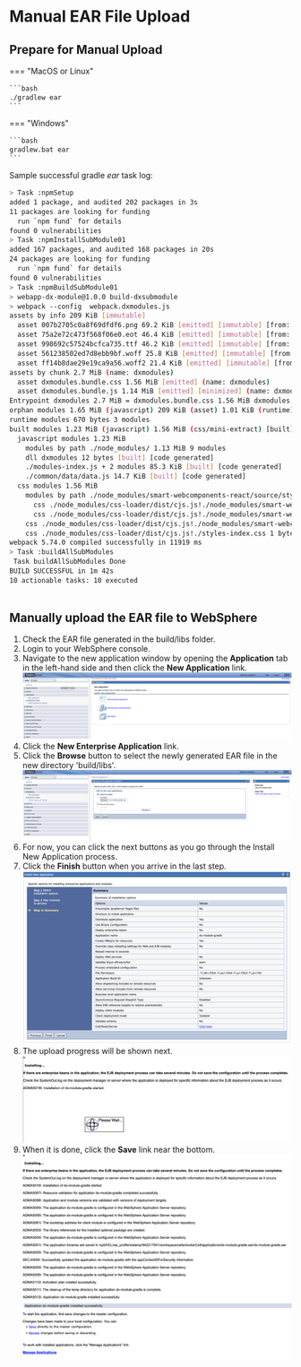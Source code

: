 # Manual EAR File Upload
## Prepare for Manual Upload

=== "MacOS or Linux"

    ```bash
    ./gradlew ear
    ```
=== "Windows"

    ```bash
    gradlew.bat ear
    ```

Sample successful gradle _ear_ task log:

   ```bash
   > Task :npmSetup
   added 1 package, and audited 202 packages in 3s
   11 packages are looking for funding
     run `npm fund` for details
   found 0 vulnerabilities
   > Task :npmInstallSubModule01
   added 167 packages, and audited 168 packages in 20s
   24 packages are looking for funding
     run `npm fund` for details
   found 0 vulnerabilities
   > Task :npmBuildSubModule01
   > webapp-dx-module@1.0.0 build-dxsubmodule
   > webpack --config  webpack.dxmodules.js
   assets by info 209 KiB [immutable]
     asset 007b2705c0a8f69dfdf6.png 69.2 KiB [emitted] [immutable] [from: node_modules/smart-webcomponents-react/source/styles/images/flags.png]
     asset 75a2e72c473f568f06e0.eot 46.4 KiB [emitted] [immutable] [from: node_modules/smart-webcomponents-react/source/styles/font/smart-icons.eot]
     asset 998692c57524bcfca735.ttf 46.2 KiB [emitted] [immutable] [from: node_modules/smart-webcomponents-react/source/styles/font/smart-icons.ttf]
     asset 561238502ed7d8ebb9bf.woff 25.8 KiB [emitted] [immutable] [from: node_modules/smart-webcomponents-react/source/styles/font/smart-icons.woff]
     asset ff14b8dae29e19ca9a56.woff2 21.4 KiB [emitted] [immutable] [from: node_modules/smart-webcomponents-react/source/styles/font/smart-icons.woff2]
   assets by chunk 2.7 MiB (name: dxmodules)
     asset dxmodules.bundle.css 1.56 MiB [emitted] (name: dxmodules)
     asset dxmodules.bundle.js 1.14 MiB [emitted] [minimized] (name: dxmodules) 1 related asset
   Entrypoint dxmodules 2.7 MiB = dxmodules.bundle.css 1.56 MiB dxmodules.bundle.js 1.14 MiB
   orphan modules 1.65 MiB (javascript) 209 KiB (asset) 1.01 KiB (runtime) [orphan] 27 modules
   runtime modules 670 bytes 3 modules
   built modules 1.23 MiB (javascript) 1.56 MiB (css/mini-extract) [built]
     javascript modules 1.23 MiB
       modules by path ./node_modules/ 1.13 MiB 9 modules
       dll dxmodules 12 bytes [built] [code generated]
       ./modules-index.js + 2 modules 85.3 KiB [built] [code generated]
       ./common/data/data.js 14.7 KiB [built] [code generated]
     css modules 1.56 MiB
       modules by path ./node_modules/smart-webcomponents-react/source/styles/components/*.css 310 KiB
         css ./node_modules/css-loader/dist/cjs.js!./node_modules/smart-webcomponents-react/source/styles/components/smart.table.css 300 KiB [built] [code generated]
         css ./node_modules/css-loader/dist/cjs.js!./node_modules/smart-webcomponents-react/source/styles/components/smart.accordion.css 10.4 KiB [built] [code generated]
       css ./node_modules/css-loader/dist/cjs.js!./node_modules/smart-webcomponents-react/source/styles/smart.default.css 1.26 MiB [built] [code generated]
       css ./node_modules/css-loader/dist/cjs.js!./styles-index.css 1 bytes [built] [code generated]
   webpack 5.74.0 compiled successfully in 11919 ms
   > Task :buildAllSubModules
    Task buildAllSubModules Done
   BUILD SUCCESSFUL in 1m 42s
   10 actionable tasks: 10 executed
           
   ```

## Manually upload the EAR file to WebSphere

1. Check the EAR file generated in the build/libs folder.
2. Login to your WebSphere console.
3. Navigate to the new application window by opening the **Application** tab in the left-hand side and then click the **New Application** link.
   ![Upload to WAS](../../images/17WASUpload1.png)
4. Click the **New Enterprise Application** link.
5. Click the **Browse** button to select the newly generated EAR file in the new directory 'build/libs'.
   ![Upload to WAS](../../images/17WASUpload2.png)
6. For now, you can click the next buttons as you go through the Install New Application process.
7. Click the **Finish** button when you arrive in the last step.
   ![Upload to WAS](../../images/17WASUpload3.png)
8. The upload progress will be shown next.
   ![Upload to WAS](../../images/17WASUpload4.png)
9. When it is done, click the **Save** link near the bottom.
   ![Upload to WAS](../../images/17WASUpload5.png)
